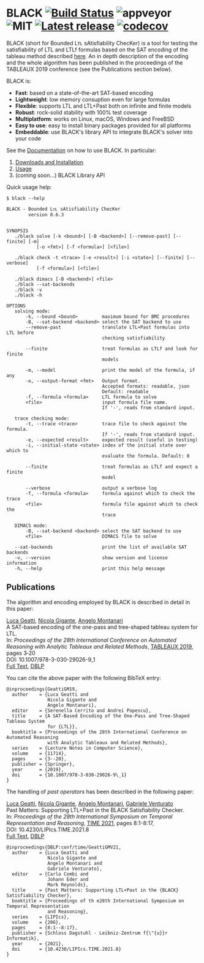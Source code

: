 # BLACK [![Build Status](https://api.cirrus-ci.com/github/black-sat/black.svg)](https://cirrus-ci.com/github/black-sat/black) ![appveyor](https://ci.appveyor.com/api/projects/status/github/black-sat/black?branch=master&svg=true) ![MIT](https://img.shields.io/badge/license-MIT-brightgreen) [![Latest release](https://badgen.net/github/release/black-sat/black)](https://github.com/black-sat/black/releases/tag/v0.6.3) [![codecov](https://codecov.io/gh/black-sat/black/branch/master/graph/badge.svg?token=ZETQF5NZ6X)](https://codecov.io/gh/black-sat/black)

BLACK (short for Bounded Lᴛʟ sAtisfiability ChecKer) is a tool for testing the
satisfiability of LTL and LTLf formulas based on the SAT encoding of the tableau
method described [here][Reynolds]. An in depth description of the encoding and
the whole algorithm has been published in the proceedings of the TABLEAUX 2019
conference (see the Publications section below).

BLACK is:
* **Fast**: based on a state-of-the-art SAT-based encoding 
* **Lightweight**: low memory consuption even for large formulas
* **Flexible**: supports LTL and LTL+Past both on infinite and finite models
* **Robust**: rock-solid stability with 100% test coverage
* **Multiplatform**: works on Linux, macOS, Windows and FreeBSD
* **Easy to use**: easy to install binary packages provided for all platforms
* **Embeddable**: use BLACK's library API to integrate BLACK's solver into your code

See the [Documentation][Home] on how to use BLACK. In particular:

1. [Downloads and Installation][Installation]
2. [Usage][Usage]
3. (coming soon...) BLACK Library API

Quick usage help:
```
$ black --help

BLACK - Bounded Lᴛʟ sAtisfiability ChecKer
        version 0.6.3


SYNOPSIS
   ./black solve [-k <bound>] [-B <backend>] [--remove-past] [--finite] [-m]
           [-o <fmt>] [-f <formula>] [<file>]

   ./black check -t <trace> [-e <result>] [-i <state>] [--finite] [--verbose]
           [-f <formula>] [<file>]

   ./black dimacs [-B <backend>] <file>
   ./black --sat-backends
   ./black -v
   ./black -h

OPTIONS
   solving mode: 
       -k, --bound <bound>         maximum bound for BMC procedures
       -B, --sat-backend <backend> select the SAT backend to use
       --remove-past               translate LTL+Past formulas into LTL before
                                   checking satisfiability

       --finite                    treat formulas as LTLf and look for finite
                                   models

       -m, --model                 print the model of the formula, if any
       -o, --output-format <fmt>   Output format.
                                   Accepted formats: readable, json
                                   Default: readable
       -f, --formula <formula>     LTL formula to solve
       <file>                      input formula file name.
                                   If '-', reads from standard input.

   trace checking mode: 
       -t, --trace <trace>         trace file to check against the formula.
                                   If '-', reads from standard input.
       -e, --expected <result>     expected result (useful in testing)
       -i, --initial-state <state> index of the initial state over which to
                                   evaluate the formula. Default: 0

       --finite                    treat formulas as LTLf and expect a finite
                                   model

       --verbose                   output a verbose log
       -f, --formula <formula>     formula against which to check the trace
       <file>                      formula file against which to check the
                                   trace

   DIMACS mode: 
       -B, --sat-backend <backend> select the SAT backend to use
       <file>                      DIMACS file to solve

   --sat-backends                  print the list of available SAT backends
   -v, --version                   show version and license information
   -h, --help                      print this help message
```

## Publications
The algorithm and encoding employed by BLACK is described in detail in this paper:

[Luca Geatti][Geatti], [Nicola Gigante][Gigante], [Angelo Montanari][Montanari]  
A SAT-based encoding of the one-pass and tree-shaped tableau system for LTL.  
In: *Proceedings of the 28th International Conference on Automated Reasoning with 
Analytic Tableaux and Related Methods*, [TABLEAUX 2019][Tableaux], pages 3‑20  
DOI: 10.1007/978-3-030-29026-9_1  
[Full Text][TableauxPaper], [DBLP][TableauxDBLP]

You can cite the above paper with the following BibTeX entry:

```
@inproceedings{GeattiGM19,
  author    = {Luca Geatti and
               Nicola Gigante and
               Angelo Montanari},
  editor    = {Serenella Cerrito and Andrei Popescu},
  title     = {A SAT-Based Encoding of the One-Pass and Tree-Shaped Tableau System
               for {LTL}},
  booktitle = {Proceedings of the 28th International Conference on Automated Reasoning 
               with Analytic Tableaux and Related Methods},
  series    = {Lecture Notes in Computer Science},
  volume    = {11714},
  pages     = {3--20},
  publisher = {Springer},
  year      = {2019},
  doi       = {10.1007/978-3-030-29026-9\_1}
}
```

The handling of *past operators* has been described in the following paper:

[Luca Geatti][Geatti], [Nicola Gigante][Gigante], [Angelo Montanari][Montanari], [Gabriele Venturato][Venturato]  
Past Matters: Supporting LTL+Past in the BLACK Satisfiability Checker.   
In: *Proceedings of the 28th International Symposium on Temporal Representation and Reasoning*,
[TIME 2021][TIME], pages 8:1-8:17,  
DOI: 10.4230/LIPIcs.TIME.2021.8  
[Full Text][TIMEPaper], [DBLP][TIMEDBLP]

```
@inproceedings{DBLP:conf/time/GeattiGMV21,
  author    = {Luca Geatti and
               Nicola Gigante and
               Angelo Montanari and
               Gabriele Venturato},
  editor    = {Carlo Combi and
               Johann Eder and
               Mark Reynolds},
  title     = {Past Matters: Supporting LTL+Past in the {BLACK} Satisfiability Checker},
  booktitle = {Proceedings of th e28th International Symposium on Temporal Representation 
               and Reasoning},
  series    = {LIPIcs},
  volume    = {206},
  pages     = {8:1--8:17},
  publisher = {Schloss Dagstuhl - Leibniz-Zentrum f{\"{u}}r Informatik},
  year      = {2021},
  doi       = {10.4230/LIPIcs.TIME.2021.8}
}
```

[Reynolds]: https://arxiv.org/abs/1609.04102
[CMake]: https://cmake.org
[zlib]: https://zlib.net/
[hopscotch]: https://github.com/Tessil/hopscotch-map
[CMS]: https://github.com/msoos/cryptominisat
[MiniSAT]: http://minisat.se/
[Z3]: https://github.com/Z3Prover/z3
[MathSAT]: http://mathsat.fbk.eu
[Homebrew]: https://brew.sh
[Geatti]: https://users.dimi.uniud.it/~luca.geatti
[Gigante]: https://users.dimi.uniud.it/~nicola.gigante
[Montanari]: https://users.dimi.uniud.it/~angelo.montanari
[Venturato]: https://gabventurato.github.io/
[Tableaux]: https://tableaux2019.org/
[TIME]: https://conference2.aau.at/event/61/
[TableauxPaper]: https://users.dimi.uniud.it/~nicola.gigante/papers/GeattiGM19.pdf
[TableauxDBLP]: https://dblp.org/rec/conf/tableaux/GeattiGM19.html
[TIMEPaper]: https://drops.dagstuhl.de/opus/volltexte/2021/14784/
[TIMEDBLP]: https://dblp.org/rec/conf/time/GeattiGMV21.html
[Home]: https://github.com/black-sat/black/wiki/Home 
[Installation]: https://github.com/black-sat/black/wiki/Installation 
[Usage]: https://github.com/black-sat/black/wiki/Usage 
